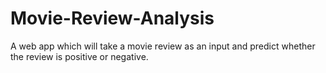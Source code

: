 # Movie-Review-Analysis
A web app which will take a movie review as an input and predict whether the review is positive or negative.
